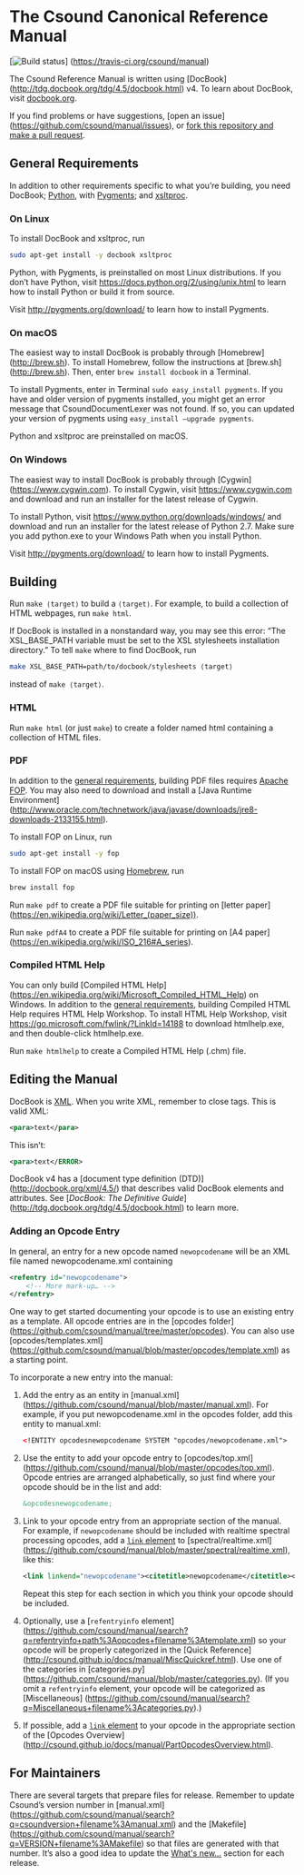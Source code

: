 # The Csound Canonical Reference Manual

[![Build status](https://travis-ci.org/csound/manual.svg?branch=master)]
(https://travis-ci.org/csound/manual)

The Csound Reference Manual is written using [DocBook]
(http://tdg.docbook.org/tdg/4.5/docbook.html) v4. To learn about DocBook, visit
[docbook.org](http://docbook.org).

If you find problems or have suggestions, [open an issue]
(https://github.com/csound/manual/issues), or [fork this repository and make a
pull request](https://guides.github.com/activities/forking/).


## General Requirements

In addition to other requirements specific to what you’re building, you need
DocBook; [Python](https://www.python.org), with [Pygments](http://pygments.org);
and [xsltproc](http://xmlsoft.org/XSLT/xsltproc2.html).

### On Linux

To install DocBook and xsltproc, run

```sh
sudo apt-get install -y docbook xsltproc
```

Python, with Pygments, is preinstalled on most Linux distributions. If you don’t
have Python, visit https://docs.python.org/2/using/unix.html to learn how to
install Python or build it from source.

Visit http://pygments.org/download/ to learn how to install Pygments.

### On macOS

The easiest way to install DocBook is probably through [Homebrew]
(http://brew.sh). To install Homebrew, follow the instructions at [brew.sh]
(http://brew.sh). Then, enter `brew install docbook` in a Terminal.

To install Pygments, enter in Terminal `sudo easy_install pygments`. If you have and older version of pygments installed, you might get an error message that CsoundDocumentLexer was not found. If so, you can updated your version of pygments using `easy_install —upgrade pygments`.

Python and xsltproc are preinstalled on macOS.

### On Windows

The easiest way to install DocBook is probably through [Cygwin]
(https://www.cygwin.com). To install Cygwin, visit https://www.cygwin.com and
download and run an installer for the latest release of Cygwin.

To install Python, visit https://www.python.org/downloads/windows/ and download
and run an installer for the latest release of Python 2.7. Make sure you add
python.exe to your Windows Path when you install Python.

Visit http://pygments.org/download/ to learn how to install Pygments.


## Building

Run `make ⟨target⟩` to build a `⟨target⟩`. For example, to build a collection of
HTML webpages, run `make html`.

If DocBook is installed in a nonstandard way, you may see this error: “The
XSL_BASE_PATH variable must be set to the XSL stylesheets installation
directory.” To tell `make` where to find DocBook, run

```sh
make XSL_BASE_PATH=path/to/docbook/stylesheets ⟨target⟩
```

instead of `make ⟨target⟩`.


### HTML

Run `make html` (or just `make`) to create a folder named html containing a
collection of HTML files.


### PDF

In addition to the [general requirements](#general-requirements), building PDF
files requires [Apache FOP](https://xmlgraphics.apache.org/fop/). You may also
need to download and install a [Java Runtime Environment]
(http://www.oracle.com/technetwork/java/javase/downloads/jre8-downloads-2133155.html).

To install FOP on Linux, run

```sh
sudo apt-get install -y fop
```

To install FOP on macOS using [Homebrew](http://brew.sh), run

```sh
brew install fop
```

Run `make pdf` to create a PDF file suitable for printing on [letter paper]
(https://en.wikipedia.org/wiki/Letter_(paper_size)).

Run `make pdfA4` to create a PDF file suitable for printing on [A4 paper]
(https://en.wikipedia.org/wiki/ISO_216#A_series).


### Compiled HTML Help

You can only build [Compiled HTML Help]
(https://en.wikipedia.org/wiki/Microsoft_Compiled_HTML_Help) on Windows. In
addition to the [general requirements](#general-requirements), building Compiled
HTML Help requires HTML Help Workshop. To install HTML Help Workshop, visit
https://go.microsoft.com/fwlink/?LinkId=14188 to download htmlhelp.exe, and then
double-click htmlhelp.exe.

Run `make htmlhelp` to create a Compiled HTML Help (.chm) file.


## Editing the Manual

DocBook is [XML](https://en.wikipedia.org/wiki/XML). When you write XML,
remember to close tags. This is valid XML:

```xml
<para>text</para>
```

This isn’t:

```xml
<para>text</ERROR>
```

DocBook v4 has a [document type definition (DTD)]
(http://docbook.org/xml/4.5/) that describes valid DocBook elements and
attributes. See [_DocBook: The Definitive Guide_]
(http://tdg.docbook.org/tdg/4.5/docbook.html) to learn more.


### Adding an Opcode Entry

In general, an entry for a new opcode named `newopcodename` will be an XML
file named newopcodename.xml containing

```xml
<refentry id="newopcodename">
    <!-- More mark-up… -->
</refentry>
```

One way to get started documenting your opcode is to use an existing entry as a
template. All opcode entries are in the [opcodes folder]
(https://github.com/csound/manual/tree/master/opcodes). You can also use
[opcodes/templates.xml]
(https://github.com/csound/manual/blob/master/opcodes/template.xml) as a
starting point.

To incorporate a new entry into the manual:

1. Add the entry as an entity in [manual.xml]
(https://github.com/csound/manual/blob/master/manual.xml). For example, if you
put newopcodename.xml in the opcodes folder, add this entity to manual.xml:

    ```xml
    <!ENTITY opcodesnewopcodename SYSTEM "opcodes/newopcodename.xml">
    ```

2. Use the entity to add your opcode entry to [opcodes/top.xml]
(https://github.com/csound/manual/blob/master/opcodes/top.xml). Opcode entries
are arranged alphabetically, so just find where your opcode should be in the
list and add:

    ```xml
    &opcodesnewopcodename;
    ```

3. Link to your opcode entry from an appropriate section of the manual. For
example, if `newopcodename` should be included with realtime spectral processing
opcodes, add a [`link` element](http://tdg.docbook.org/tdg/4.5/link.html) to
[spectral/realtime.xml]
(https://github.com/csound/manual/blob/master/spectral/realtime.xml), like this:

    ```xml
    <link linkend="newopcodename"><citetitle>newopcodename</citetitle></link>
    ```

    Repeat this step for each section in which you think your opcode should be
included.

4. Optionally, use a [`refentryinfo` element]
(https://github.com/csound/manual/search?q=refentryinfo+path%3Aopcodes+filename%3Atemplate.xml)
so your opcode will be properly categorized in the [Quick Reference]
(http://csound.github.io/docs/manual/MiscQuickref.html). Use one of the
categories in [categories.py]
(https://github.com/csound/manual/blob/master/categories.py). (If you omit a
`refentryinfo` element, your opcode will be categorized as [Miscellaneous]
(https://github.com/csound/manual/search?q=Miscellaneous+filename%3Acategories.py).)

5. If possible, add a [`link` element](http://tdg.docbook.org/tdg/4.5/link.html)
to your opcode in the appropriate section of the [Opcodes Overview]
(http://csound.github.io/docs/manual/PartOpcodesOverview.html).


## For Maintainers

There are several targets that prepare files for release. Remember to update
Csound’s version number in [manual.xml]
(https://github.com/csound/manual/search?q=csoundversion+filename%3Amanual.xml)
and the [Makefile]
(https://github.com/csound/manual/search?q=VERSION+filename%3AMakefile) so that
files are generated with that number. It’s also a good idea to update the
[What's new…](https://github.com/csound/manual/blob/master/preface/whatsnew.xml)
section for each release.
